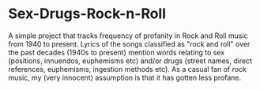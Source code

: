 # Sex-Drugs-Rock-n-Roll
A simple project that tracks frequency of profanity in Rock and Roll music from 1940 to present.
Lyrics of the songs classified as "rock and roll" over the past decades (1940s to present) mention words relating to sex (positions, innuendos, euphemisms etc) and/or drugs (street names, direct references, euphemisms, ingestion methods etc).
As a casual fan of rock music, my (very innocent) assumption is that it has gotten less profane.

